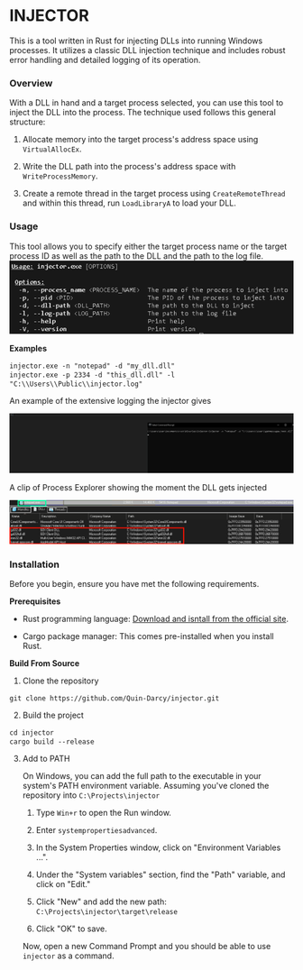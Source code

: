 # INJECTOR

This is a tool written in Rust for injecting DLLs into running Windows processes. It utilizes a classic DLL injection technique and includes robust error handling and detailed logging of its operation. 

### Overview

With a DLL in hand and a target process selected, you can use this tool to inject the DLL into the process. The technique used follows this general structure:

1. Allocate memory into the target process's address space using `VirtualAllocEx`.

2. Write the DLL path into the process's address space with `WriteProcessMemory`.

3. Create a remote thread in the target process using `CreateRemoteThread` and within this thread, run `LoadLibraryA` to load your DLL.

### Usage

This tool allows you to specify either the target process name or the target process ID as well as the path to the DLL and the path to the log file. 
 ![usage](pictures/usage.PNG)

**Examples**

```shell
injector.exe -n "notepad" -d "my_dll.dll"
injector.exe -p 2334 -d "this_dll.dll" -l "C:\\Users\\Public\\injector.log"
```



An example of the extensive logging the injector gives

![live_log](pictures/live_log.gif)

A clip of Process Explorer showing the moment the DLL gets injected

![live_procexp](pictures/live_proc_exp.gif)

### Installation

Before you begin, ensure you have met the following requirements.

**Prerequisites**

* Rust programming language: [Download and isntall from the official site](https://www.rust-lang.org/tools/install).

* Cargo package manager: This comes pre-installed when you install Rust. 

**Build From Source**

1. Clone the repository

```shell
git clone https://github.com/Quin-Darcy/injector.git
```

2. Build the project

```shell
cd injector
cargo build --release
```

3. Add to PATH
   
   On Windows, you can add the full path to the executable in your system's PATH environment variable. Assuming you've cloned the repository into `C:\Projects\injector`
   
   1. Type `Win+r` to open the Run window.
   
   2. Enter `systempropertiesadvanced`.
   
   3. In the System Properties window, click on "Environment Variables ...".
   
   4. Under the "System variables" section, find the "Path" variable, and click on "Edit."
   
   5. Click "New" and add the new path: `C:\Projects\injector\target\release`
   
   6. Click "OK" to save.
   
   Now, open a new Command Prompt and you should be able to use `injector` as a command.
